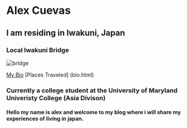 
# Alex Cuevas 
## I am residing in Iwakuni, Japan 

### Local Iwakuni Bridge 

![bridge](http://www.japan-guide.com/g2/6177_03.jpg)

[My Bio](bio.html)
[Places Traveled] (bio.html)








### Currently a college student at the University of Maryland Univeristy College (Asia Divison)

#### Hello my name is alex and welcome to my blog where i will share my experiences of living in japan. 
